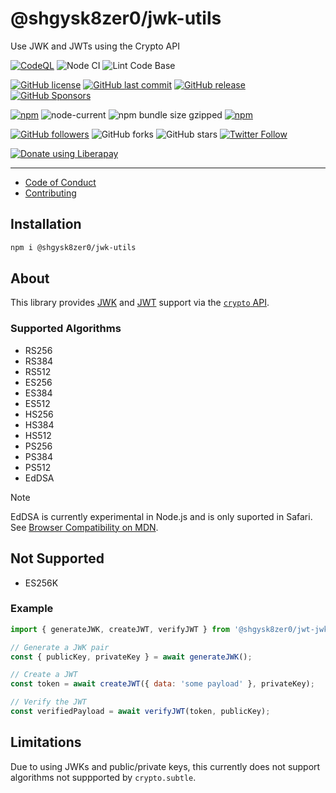 # @shgysk8zer0/jwk-utils

Use JWK and JWTs using the Crypto API

[![CodeQL](https://github.com/shgysk8zer0/jwk-utils/actions/workflows/codeql-analysis.yml/badge.svg)](https://github.com/shgysk8zer0/jwk-utils/actions/workflows/codeql-analysis.yml)
![Node CI](https://github.com/shgysk8zer0/jwk-utils/workflows/Node%20CI/badge.svg)
![Lint Code Base](https://github.com/shgysk8zer0/jwk-utils/workflows/Lint%20Code%20Base/badge.svg)

[![GitHub license](https://img.shields.io/github/license/shgysk8zer0/jwk-utils.svg)](https://github.com/shgysk8zer0/jwk-utils/blob/master/LICENSE)
[![GitHub last commit](https://img.shields.io/github/last-commit/shgysk8zer0/jwk-utils.svg)](https://github.com/shgysk8zer0/jwk-utils/commits/master)
[![GitHub release](https://img.shields.io/github/release/shgysk8zer0/jwk-utils?logo=github)](https://github.com/shgysk8zer0/jwk-utils/releases)
[![GitHub Sponsors](https://img.shields.io/github/sponsors/shgysk8zer0?logo=github)](https://github.com/sponsors/shgysk8zer0)

[![npm](https://img.shields.io/npm/v/@shgysk8zer0/jwk-utils)](https://www.npmjs.com/package/@shgysk8zer0/jwk-utils)
![node-current](https://img.shields.io/node/v/@shgysk8zer0/jwk-utils)
![npm bundle size gzipped](https://img.shields.io/bundlephobia/minzip/@shgysk8zer0/jwk-utils)
[![npm](https://img.shields.io/npm/dw/@shgysk8zer0/jwk-utils?logo=npm)](https://www.npmjs.com/package/@shgysk8zer0/jwk-utils)

[![GitHub followers](https://img.shields.io/github/followers/shgysk8zer0.svg?style=social)](https://github.com/shgysk8zer0)
![GitHub forks](https://img.shields.io/github/forks/shgysk8zer0/jwk-utils.svg?style=social)
![GitHub stars](https://img.shields.io/github/stars/shgysk8zer0/jwk-utils.svg?style=social)
[![Twitter Follow](https://img.shields.io/twitter/follow/shgysk8zer0.svg?style=social)](https://twitter.com/shgysk8zer0)

[![Donate using Liberapay](https://img.shields.io/liberapay/receives/shgysk8zer0.svg?logo=liberapay)](https://liberapay.com/shgysk8zer0/donate "Donate using Liberapay")
- - -

- [Code of Conduct](./.github/CODE_OF_CONDUCT.md)
- [Contributing](./.github/CONTRIBUTING.md)


## Installation

```bash
npm i @shgysk8zer0/jwk-utils
```

## About
This library provides [JWK](https://developer.mozilla.org/en-US/docs/Web/API/SubtleCrypto/importKey#json_web_key)
and [JWT](https://jwt.io/) support via the [`crypto` API](https://developer.mozilla.org/en-US/docs/Web/API/Crypto).

### Supported Algorithms
- RS256
- RS384
- RS512
- ES256
- ES384
- ES512
- HS256
- HS384
- HS512
- PS256
- PS384
- PS512
- EdDSA

> [!Note]
> EdDSA is currently experimental in Node.js and is only suported in Safari. See [Browser Compatibility on MDN](https://developer.mozilla.org/en-US/docs/Web/API/SubtleCrypto/sign#browser_compatibility).

## Not Supported
- ES256K

### Example

```js
import { generateJWK, createJWT, verifyJWT } from '@shgysk8zer0/jwt-jwk';

// Generate a JWK pair
const { publicKey, privateKey } = await generateJWK();

// Create a JWT
const token = await createJWT({ data: 'some payload' }, privateKey);

// Verify the JWT
const verifiedPayload = await verifyJWT(token, publicKey);
```

## Limitations

Due to using JWKs and public/private keys, this currently does not support algorithms
not suppported by `crypto.subtle`.
